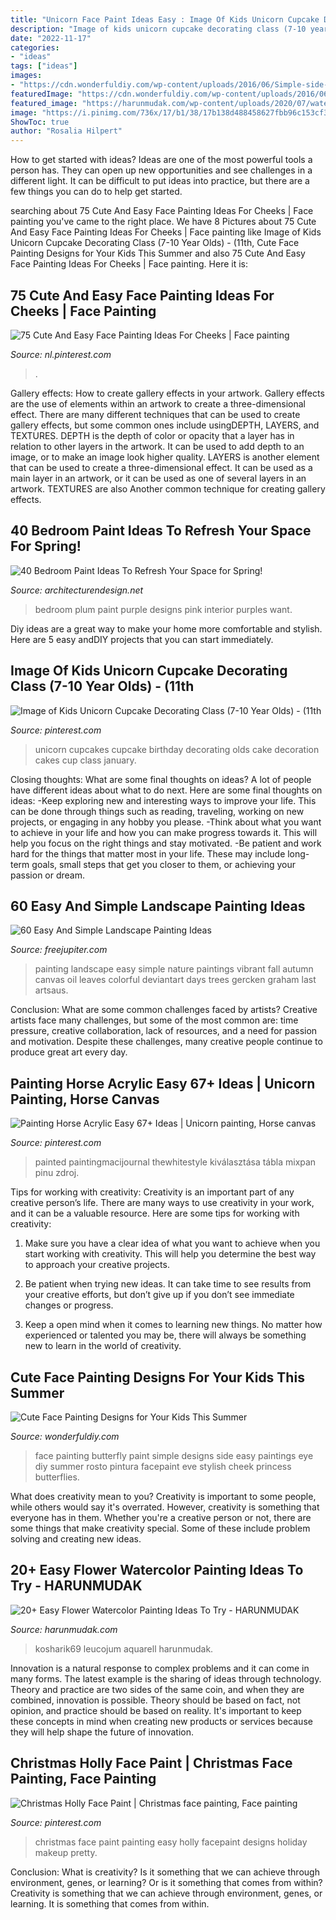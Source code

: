 ```yaml
---
title: "Unicorn Face Paint Ideas Easy : Image Of Kids Unicorn Cupcake Decorating Class (7-10 Year Olds)"
description: "Image of kids unicorn cupcake decorating class (7-10 year olds)"
date: "2022-11-17"
categories:
- "ideas"
tags: ["ideas"]
images:
- "https://cdn.wonderfuldiy.com/wp-content/uploads/2016/06/Simple-side-butterfly.jpg"
featuredImage: "https://cdn.wonderfuldiy.com/wp-content/uploads/2016/06/Simple-side-butterfly.jpg"
featured_image: "https://harunmudak.com/wp-content/uploads/2020/07/watercolor-flower-painting-6.jpg"
image: "https://i.pinimg.com/736x/17/b1/38/17b138d488458627fbb96c153cf317a3.jpg"
ShowToc: true
author: "Rosalia Hilpert"
---
```



How to get started with ideas?
Ideas are one of the most powerful tools a person has. They can open up new opportunities and see challenges in a different light. It can be difficult to put ideas into practice, but there are a few things you can do to help get started.

	

		
searching about 75 Cute And Easy Face Painting Ideas For Cheeks | Face painting you've came to the right place. We have 8 Pictures about 75 Cute And Easy Face Painting Ideas For Cheeks | Face painting like Image of Kids Unicorn Cupcake Decorating Class (7-10 Year Olds) - (11th, Cute Face Painting Designs for Your Kids This Summer and also 75 Cute And Easy Face Painting Ideas For Cheeks | Face painting. Here it is:
		
    
## 75 Cute And Easy Face Painting Ideas For Cheeks | Face Painting

<img loading=lazy src="https://i.pinimg.com/736x/ee/71/db/ee71db38e72f7984166726f4870dd1ca.jpg" onerror="this.onerror=null;this.src='https://tse1.mm.bing.net/th?id=OIP.9lQkyRdvJkX8dEc0jiM_sgHaLH&amp;pid=15.1';" alt="75 Cute And Easy Face Painting Ideas For Cheeks | Face painting">

_Source: nl.pinterest.com_

>. 

	

Gallery effects: How to create gallery effects in your artwork.
Gallery effects are the use of elements within an artwork to create a three-dimensional effect. There are many different techniques that can be used to create gallery effects, but some common ones include usingDEPTH, LAYERS, and TEXTURES.
 DEPTH is the depth of color or opacity that a layer has in relation to other layers in the artwork. It can be used to add depth to an image, or to make an image look higher quality. LAYERS is another element that can be used to create a three-dimensional effect. It can be used as a main layer in an artwork, or it can be used as one of several layers in an artwork. TEXTURES are also Another common technique for creating gallery effects.

    
## 40 Bedroom Paint Ideas To Refresh Your Space For Spring!

<img loading=lazy src="http://cdn.architecturendesign.net/wp-content/uploads/2016/05/AD-Plum-Bedroom-Color-Paint-34.jpg" onerror="this.onerror=null;this.src='https://tse1.mm.bing.net/th?id=OIP.nYkBIrhkp2OKaVd90XWB5wHaG0&amp;pid=15.1';" alt="40 Bedroom Paint Ideas To Refresh Your Space for Spring!">

_Source: architecturendesign.net_

>bedroom plum paint purple designs pink interior purples want. 

	

Diy ideas are a great way to make your home more comfortable and stylish. Here are 5 easy andDIY projects that you can start immediately.

    
## Image Of Kids Unicorn Cupcake Decorating Class (7-10 Year Olds) - (11th

<img loading=lazy src="https://i.pinimg.com/736x/93/22/35/93223579fb77f9c6ebc1ed816a67560a.jpg" onerror="this.onerror=null;this.src='https://tse2.mm.bing.net/th?id=OIP.acPvUtXwEF9L-9rnNr6ItgHaJ3&amp;pid=15.1';" alt="Image of Kids Unicorn Cupcake Decorating Class (7-10 Year Olds) - (11th">

_Source: pinterest.com_

>unicorn cupcakes cupcake birthday decorating olds cake decoration cakes cup class january. 

	

Closing thoughts: What are some final thoughts on ideas?
A lot of people have different ideas about what to do next. Here are some final thoughts on ideas: 
-Keep exploring new and interesting ways to improve your life. This can be done through things such as reading, traveling, working on new projects, or engaging in any hobby you please.
-Think about what you want to achieve in your life and how you can make progress towards it. This will help you focus on the right things and stay motivated. 
-Be patient and work hard for the things that matter most in your life. These may include long-term goals, small steps that get you closer to them, or achieving your passion or dream.

    
## 60 Easy And Simple Landscape Painting Ideas

<img loading=lazy src="http://www.freejupiter.com/wp-content/uploads/2017/02/Easy-And-Simple-Landscape-Painting-Ideas-1.jpg" onerror="this.onerror=null;this.src='https://tse2.mm.bing.net/th?id=OIP.rtzM1U9felK_PbJ2VwlcgAHaSo&amp;pid=15.1';" alt="60 Easy And Simple Landscape Painting Ideas">

_Source: freejupiter.com_

>painting landscape easy simple nature paintings vibrant fall autumn canvas oil leaves colorful deviantart days trees gercken graham last artsaus. 

	

Conclusion: What are some common challenges faced by artists?
Creative artists face many challenges, but some of the most common are: time pressure, creative collaboration, lack of resources, and a need for passion and motivation. Despite these challenges, many creative people continue to produce great art every day.

    
## Painting Horse Acrylic Easy 67+ Ideas | Unicorn Painting, Horse Canvas

<img loading=lazy src="https://i.pinimg.com/736x/17/b1/38/17b138d488458627fbb96c153cf317a3.jpg" onerror="this.onerror=null;this.src='https://tse3.mm.bing.net/th?id=OIP.juQfXHKWiwirc4McQWx8aAAAAA&amp;pid=15.1';" alt="Painting Horse Acrylic Easy 67+ Ideas | Unicorn painting, Horse canvas">

_Source: pinterest.com_

>painted paintingmacijournal thewhitestyle kiválasztása tábla mixpan pinu zdroj. 

	

Tips for working with creativity:
Creativity is an important part of any creative person’s life. There are many ways to use creativity in your work, and it can be a valuable resource. Here are some tips for working with creativity:
1. Make sure you have a clear idea of what you want to achieve when you start working with creativity. This will help you determine the best way to approach your creative projects.

2. Be patient when trying new ideas. It can take time to see results from your creative efforts, but don’t give up if you don’t see immediate changes or progress.

3. Keep a open mind when it comes to learning new things. No matter how experienced or talented you may be, there will always be something new to learn in the world of creativity.


    
## Cute Face Painting Designs For Your Kids This Summer

<img loading=lazy src="https://cdn.wonderfuldiy.com/wp-content/uploads/2016/06/Simple-side-butterfly.jpg" onerror="this.onerror=null;this.src='https://tse3.mm.bing.net/th?id=OIP.U5JTvHKeloW78nkno5IirgHaLI&amp;pid=15.1';" alt="Cute Face Painting Designs for Your Kids This Summer">

_Source: wonderfuldiy.com_

>face painting butterfly paint simple designs side easy paintings eye diy summer rosto pintura facepaint eve stylish cheek princess butterflies. 

	

What does creativity mean to you?
Creativity is important to some people, while others would say it's overrated. However, creativity is something that everyone has in them. Whether you're a creative person or not, there are some things that make creativity special. Some of these include problem solving and creating new ideas.

    
## 20+ Easy Flower Watercolor Painting Ideas To Try - HARUNMUDAK

<img loading=lazy src="https://harunmudak.com/wp-content/uploads/2020/07/watercolor-flower-painting-6.jpg" onerror="this.onerror=null;this.src='https://tse2.mm.bing.net/th?id=OIP.F5p6vyPPy8oOEggvcd7A8wHaKi&amp;pid=15.1';" alt="20+ Easy Flower Watercolor Painting Ideas To Try - HARUNMUDAK">

_Source: harunmudak.com_

>kosharik69 leucojum aquarell harunmudak. 

	

Innovation is a natural response to complex problems and it can come in many forms. The latest example is the sharing of ideas through technology. Theory and practice are two sides of the same coin, and when they are combined, innovation is possible. Theory should be based on fact, not opinion, and practice should be based on reality. It's important to keep these concepts in mind when creating new products or services because they will help shape the future of innovation.

    
## Christmas Holly Face Paint | Christmas Face Painting, Face Painting

<img loading=lazy src="https://i.pinimg.com/736x/a6/04/b5/a604b53047f7b60aaf249115dd1406d2--christmas-fantasy.jpg" onerror="this.onerror=null;this.src='https://tse1.mm.bing.net/th?id=OIP.4fkGFIwA4fo6rxNo0Q_Q2wDLEy&amp;pid=15.1';" alt="Christmas Holly Face Paint | Christmas face painting, Face painting">

_Source: pinterest.com_

>christmas face paint painting easy holly facepaint designs holiday makeup pretty. 

	

Conclusion: What is creativity? Is it something that we can achieve through environment, genes, or learning? Or is it something that comes from within?
Creativity is something that we can achieve through environment, genes, or learning. It is something that comes from within.

